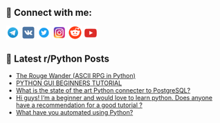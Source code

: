 ## 🔎 Connect with me:
[<img src="https://github.com/bullbesh/bullbesh/blob/main/images/Telegram.png" width="32" height="32" />](https://t.me/bullbesh)
[<img src="https://github.com/bullbesh/bullbesh/blob/main/images/VK.png" width="32" height="32" />](https://vk.com/bullbesh)
[<img src="https://github.com/bullbesh/bullbesh/blob/main/images/Twitter.png" width="32" height="32" />](https://twitter.com/bullbesh1)
[<img src="https://github.com/bullbesh/bullbesh/blob/main/images/Instagram.png" width="32" height="32" />](https://www.instagram.com/bullbesh)
[<img src="https://github.com/bullbesh/bullbesh/blob/main/images/Reddit.png" width="32" height="32" />](https://www.reddit.com/user/bullbesh)
[<img src="https://github.com/bullbesh/bullbesh/blob/main/images/YouTube.png" width="32" height="32" />](https://www.youtube.com/channel/UCtfjRs6uzgq5mfm8S06WTcg)

## 📕 Latest r/Python Posts
<!-- BLOG-POST-LIST:START -->
- [The Rouge Wander &lpar;ASCII RPG in Python&rpar;](https://www.reddit.com/r/Python/comments/x2cmi0/the_rouge_wander_ascii_rpg_in_python/)
- [PYTHON GUI BEGINNERS TUTORIAL](https://www.reddit.com/r/Python/comments/x2bvk1/python_gui_beginners_tutorial/)
- [What is the state of the art Python connecter to PostgreSQL?](https://www.reddit.com/r/Python/comments/x2bgl4/what_is_the_state_of_the_art_python_connecter_to/)
- [Hi guys! I‘m a beginner and would love to learn python. Does anyone have a recommendation for a good tutorial ?](https://www.reddit.com/r/Python/comments/x2axnn/hi_guys_im_a_beginner_and_would_love_to_learn/)
- [What have you automated using Python?](https://www.reddit.com/r/Python/comments/x29rlr/what_have_you_automated_using_python/)
<!-- BLOG-POST-LIST:END -->
